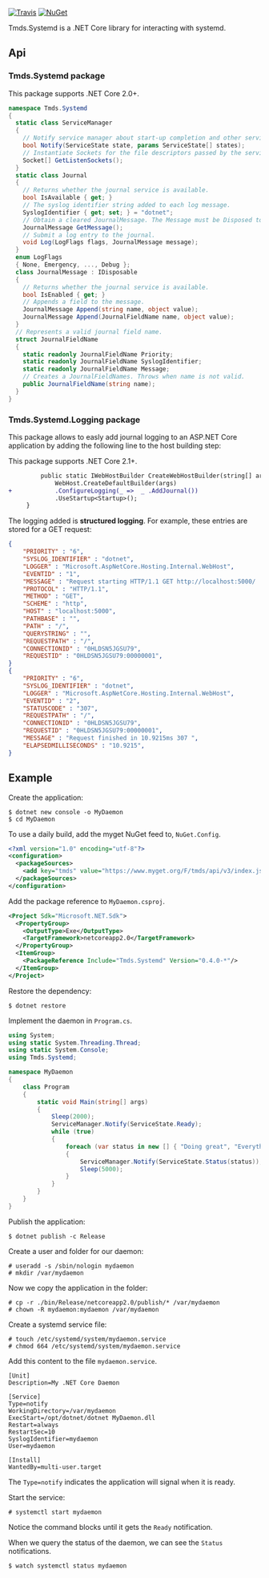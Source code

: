 [![Travis](https://api.travis-ci.org/tmds/Tmds.Systemd.svg?branch=master)](https://travis-ci.org/tmds/Tmds.Systemd)
[![NuGet](https://img.shields.io/nuget/v/Tmds.Systemd.svg)](https://www.nuget.org/packages/Tmds.Systemd)

Tmds.Systemd is a .NET Core library for interacting with systemd.

## Api

### Tmds.Systemd package

This package supports .NET Core 2.0+.

```C#
namespace Tmds.Systemd
{
  static class ServiceManager
  {
    // Notify service manager about start-up completion and other service status changes.
    bool Notify(ServiceState state, params ServiceState[] states);
    // Instantiate Sockets for the file descriptors passed by the service manager.
    Socket[] GetListenSockets();
  }
  static class Journal
  {
    // Returns whether the journal service is available.
    bool IsAvailable { get; }
    // The syslog identifier string added to each log message.
    SyslogIdentifier { get; set; } = "dotnet";
    // Obtain a cleared JournalMessage. The Message must be Disposed to return it.
    JournalMessage GetMessage();
    // Submit a log entry to the journal.
    void Log(LogFlags flags, JournalMessage message);
  }
  enum LogFlags
  { None, Emergency, ..., Debug };
  class JournalMessage : IDisposable
  {
    // Returns whether the journal service is available.
    bool IsEnabled { get; }
    // Appends a field to the message.
    JournalMessage Append(string name, object value);
    JournalMessage Append(JournalFieldName name, object value);
  }
  // Represents a valid journal field name.
  struct JournalFieldName
  {
    static readonly JournalFieldName Priority;
    static readonly JournalFieldName SyslogIdentifier;
    static readonly JournalFieldName Message;
    // Creates a JournalFieldNames. Throws when name is not valid.
    public JournalFieldName(string name);
  }
}
```

### Tmds.Systemd.Logging package

This package allows to easly add journal logging to an ASP.NET Core application by adding the following line to the host building step:

This package supports .NET Core 2.1+.

```diff
         public static IWebHostBuilder CreateWebHostBuilder(string[] args) =>
             WebHost.CreateDefaultBuilder(args)
+            .ConfigureLogging(_ =>  _ .AddJournal())
             .UseStartup<Startup>();
     }
```

The logging added is **structured logging**. For example, these entries are stored for a GET request:
```json
{
	"PRIORITY" : "6",
	"SYSLOG_IDENTIFIER" : "dotnet",
	"LOGGER" : "Microsoft.AspNetCore.Hosting.Internal.WebHost",
	"EVENTID" : "1",
	"MESSAGE" : "Request starting HTTP/1.1 GET http://localhost:5000/  ",
	"PROTOCOL" : "HTTP/1.1",
	"METHOD" : "GET",
	"SCHEME" : "http",
	"HOST" : "localhost:5000",
	"PATHBASE" : "",
	"PATH" : "/",
	"QUERYSTRING" : "",
	"REQUESTPATH" : "/",
	"CONNECTIONID" : "0HLDSN5JGSU79",
	"REQUESTID" : "0HLDSN5JGSU79:00000001",
}
{
	"PRIORITY" : "6",
	"SYSLOG_IDENTIFIER" : "dotnet",
	"LOGGER" : "Microsoft.AspNetCore.Hosting.Internal.WebHost",
	"EVENTID" : "2",
	"STATUSCODE" : "307",
	"REQUESTPATH" : "/",
	"CONNECTIONID" : "0HLDSN5JGSU79",
	"REQUESTID" : "0HLDSN5JGSU79:00000001",
	"MESSAGE" : "Request finished in 10.9215ms 307 ",
	"ELAPSEDMILLISECONDS" : "10.9215",
}

```

## Example

Create the application:

```
$ dotnet new console -o MyDaemon
$ cd MyDaemon
```

To use a daily build, add the myget NuGet feed to, `NuGet.Config`.

```xml
<?xml version="1.0" encoding="utf-8"?>
<configuration>
  <packageSources>
    <add key="tmds" value="https://www.myget.org/F/tmds/api/v3/index.json" />
  </packageSources>
</configuration>
```

Add the package reference to `MyDaemon.csproj`.

```xml
<Project Sdk="Microsoft.NET.Sdk">
  <PropertyGroup>
    <OutputType>Exe</OutputType>
    <TargetFramework>netcoreapp2.0</TargetFramework>
  </PropertyGroup>
  <ItemGroup>
    <PackageReference Include="Tmds.Systemd" Version="0.4.0-*"/>
  </ItemGroup>
</Project>
```

Restore the dependency:

```
$ dotnet restore
```

Implement the daemon in `Program.cs`.

```C#
using System;
using static System.Threading.Thread;
using static System.Console;
using Tmds.Systemd;

namespace MyDaemon
{
    class Program
    {
        static void Main(string[] args)
        {
            Sleep(2000);
            ServiceManager.Notify(ServiceState.Ready);
            while (true)
            {
                foreach (var status in new [] { "Doing great", "Everything fine", "Still running" })
                {
                    ServiceManager.Notify(ServiceState.Status(status));
                    Sleep(5000);
                }
            }
        }
    }
}
```

Publish the application:
```
$ dotnet publish -c Release
```

Create a user and folder for our daemon:
```
# useradd -s /sbin/nologin mydaemon
# mkdir /var/mydaemon
```

Now we copy the application in the folder:
```
# cp -r ./bin/Release/netcoreapp2.0/publish/* /var/mydaemon
# chown -R mydaemon:mydaemon /var/mydaemon
```

Create a systemd service file:

```
# touch /etc/systemd/system/mydaemon.service
# chmod 664 /etc/systemd/system/mydaemon.service
```

Add this content to the file `mydaemon.service`.

```
[Unit]
Description=My .NET Core Daemon

[Service]
Type=notify
WorkingDirectory=/var/mydaemon
ExecStart=/opt/dotnet/dotnet MyDaemon.dll
Restart=always
RestartSec=10
SyslogIdentifier=mydaemon
User=mydaemon

[Install]
WantedBy=multi-user.target
```

The `Type=notify` indicates the application will signal when it is ready.

Start the service:

```
# systemctl start mydaemon
```

Notice the command blocks until it gets the `Ready` notification.

When we query the status of the daemon, we can see the `Status` notifications.

```
$ watch systemctl status mydaemon
```
